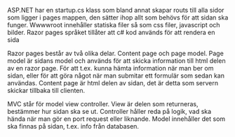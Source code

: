 ASP.NET har en startup.cs klass som bland annat skapar routs till alla sidor som ligger i pages mappen, den sätter ihop allt som behövs för att sidan ska funger. Wwwwroot innehåller statiska filer så som css filer, javascript och bilder. Razor pages språket tillåter att c# kod används för att rendera en sida

Razor pages består av två olika delar. Content page och page model. Page model är sidans model och används för att skicka information till html delen av en razor page. För att t.ex. kunna hämta information när man ber om sidan, eller för att göra något när man submitar ett formulär som sedan kan användas. Content page är html delen av sidan, det är detta som servern skickar tillbaka till clienten.

MVC står för model view controller. View är delen som returneras, bestämmer hur sidan ska se ut. Controller håller reda på logik, vad ska hända när man gör en port request eller liknande. Model innehåller det som ska finnas på sidan, t.ex. info från databasen.
